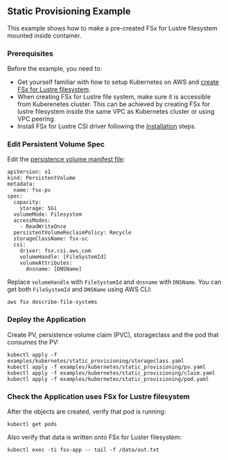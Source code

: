 ## Static Provisioning Example
This example shows how to make a pre-created FSx for Lustre filesystem mounted inside container. 

### Prerequisites
Before the example, you need to:
* Get yourself familiar with how to setup Kubernetes on AWS and [create FSx for Lustre filesystem](https://docs.aws.amazon.com/fsx/latest/LustreGuide/getting-started.html#getting-started-step1). 
* When creating FSx for Lustre file system, make sure it is accessible from Kuberenetes cluster. This can be achieved by creating FSx for lustre filesystem inside the same VPC as Kubernetes cluster or using VPC peering.
* Install FSx for Lustre CSI driver following the [Installation](../../../docs/README.md#Installation) steps.

### Edit Persistent Volume Spec
Edit the [persistence volume manifest file](pv.yaml):
```
apiVersion: v1
kind: PersistentVolume
metadata:
  name: fsx-pv
spec:
  capacity:
    storage: 5Gi
  volumeMode: Filesystem
  accessModes:
    - ReadWriteOnce
  persistentVolumeReclaimPolicy: Recycle
  storageClassName: fsx-sc
  csi:
    driver: fsx.csi.aws.com
    volumeHandle: [FileSystemId]
    volumeAttributes:
      dnsname: [DNSName] 
```
Replace `volumeHandle` with `FileSystemId` and `dnsname` with `DNSName`. You can get both `FileSystemId` and `DNSName` using AWS CLI:

```
aws fsx describe-file-systems
```

### Deploy the Application
Create PV, persistence volume claim (PVC), storageclass and the pod that consumes the PV:
```
kubectl apply -f examples/kubernetes/static_provisioning/storageclass.yaml
kubectl apply -f examples/kubernetes/static_provisioning/pv.yaml
kubectl apply -f examples/kubernetes/static_provisioning/claim.yaml
kubectl apply -f examples/kubernetes/static_provisioning/pod.yaml
```

### Check the Application uses FSx for Lustre filesystem
After the objects are created, verify that pod is running:

```
kubectl get pods
```

Also verify that data is written onto FSx for Luster filesystem:

```
kubectl exec -ti fsx-app -- tail -f /data/out.txt
```
